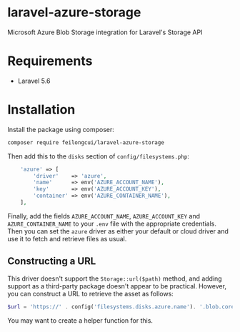 # laravel-azure-storage

Microsoft Azure Blob Storage integration for Laravel's Storage API


# Requirements
- Laravel 5.6

# Installation

Install the package using composer:

```bash
composer require feilongcui/laravel-azure-storage
```

Then add this to the `disks` section of `config/filesystems.php`:

```php
    'azure' => [
        'driver'    => 'azure',
        'name'      => env('AZURE_ACCOUNT_NAME'),
        'key'       => env('AZURE_ACCOUNT_KEY'),
        'container' => env('AZURE_CONTAINER_NAME'),
    ],
```

Finally, add the fields `AZURE_ACCOUNT_NAME`, `AZURE_ACCOUNT_KEY` and `AZURE_CONTAINER_NAME` to your `.env` file with the appropriate credentials. Then you can set the `azure` driver as either your default or cloud driver and use it to fetch and retrieve files as usual.

Constructing a URL
------------------

This driver doesn't support the `Storage::url($path)` method, and adding support as a third-party package doesn't appear to be practical. However, you can construct a URL to retrieve the asset as follows:

```php
$url = 'https://' . config('filesystems.disks.azure.name'). '.blob.core.windows.net/' . config('filesystems.disks.azure.container') . '/' . $filename;
```

You may want to create a helper function for this.
